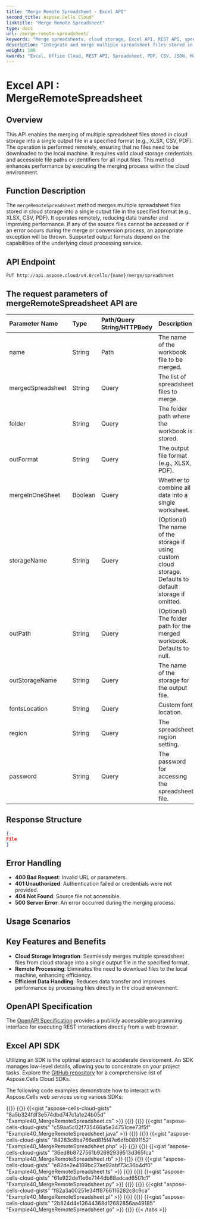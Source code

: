 ```yaml
---
title: "Merge Remote Spreadsheet - Excel API"
second_title: Aspose.Cells Cloud"
linktitle: "Merge Remote Spreadsheet"
type: docs
url: /merge-remote-spreadsheet/
keywords: "Merge spreadsheets, cloud storage, Excel API, REST API, spreadsheet merging, XLSX, CSV, PDF output"
description: "Integrate and merge multiple spreadsheet files stored in cloud storage into a specified output format, enhancing productivity and data handling."
weight: 100
kwords: "Excel, Office Cloud, REST API, Spreadsheet, PDF, CSV, JSON, Markdown, merge blank cells, cloud processing"
---
```


# **Excel API : MergeRemoteSpreadsheet**

## **Overview**

This API enables the merging of multiple spreadsheet files stored in cloud storage into a single output file in a specified format (e.g., XLSX, CSV, PDF). The operation is performed remotely, ensuring that no files need to be downloaded to the local machine. It requires valid cloud storage credentials and accessible file paths or identifiers for all input files. This method enhances performance by executing the merging process within the cloud environment.

## **Function Description**

The `mergeRemoteSpreadsheet` method merges multiple spreadsheet files stored in cloud storage into a single output file in the specified format (e.g., XLSX, CSV, PDF). It operates remotely, reducing data transfer and improving performance. If any of the source files cannot be accessed or if an error occurs during the merge or conversion process, an appropriate exception will be thrown. Supported output formats depend on the capabilities of the underlying cloud processing service.

## **API Endpoint**

```http
PUT http://api.aspose.cloud/v4.0/cells/{name}/merge/spreadsheet
```

## The request parameters of **mergeRemoteSpreadsheet** API are

| Parameter Name | Type | Path/Query String/HTTPBody | Description |
| :- | :- | :- |:- |
|name|String|Path|The name of the workbook file to be merged.|
|mergedSpreadsheet|String|Query|The list of spreadsheet files to merge.|
|folder|String|Query|The folder path where the workbook is stored.|
|outFormat|String|Query|The output file format (e.g., XLSX, PDF).|
|mergeInOneSheet|Boolean|Query|Whether to combine all data into a single worksheet.|
|storageName|String|Query|(Optional) The name of the storage if using custom cloud storage. Defaults to default storage if omitted.|
|outPath|String|Query|(Optional) The folder path for the merged workbook. Defaults to null.|
|outStorageName|String|Query|The name of the storage for the output file.|
|fontsLocation|String|Query|Custom font location.|
|region|String|Query|The spreadsheet region setting.|
|password|String|Query|The password for accessing the spreadsheet file.|

## **Response Structure**

```json
{
File
}
```

## Error Handling

- **400 Bad Request**: Invalid URL or parameters.
- **401 Unauthorized**: Authentication failed or credentials were not provided.
- **404 Not Found**: Source file not accessible.
- **500 Server Error**: An error occurred during the merging process.

## Usage Scenarios

## Key Features and Benefits

- **Cloud Storage Integration**: Seamlessly merges multiple spreadsheet files from cloud storage into a single output file in the specified format.
- **Remote Processing**: Eliminates the need to download files to the local machine, enhancing efficiency.
- **Efficient Data Handling**: Reduces data transfer and improves performance by processing files directly in the cloud environment.

## OpenAPI Specification

The [OpenAPI Specification](https://reference.aspose.cloud/cells/#/DataProcessingController/MergeRemoteSpreadsheet) provides a publicly accessible programming interface for executing REST interactions directly from a web browser.

## Excel API SDK

Utilizing an SDK is the optimal approach to accelerate development. An SDK manages low-level details, allowing you to concentrate on your project tasks. Explore the [GitHub repository](https://github.com/aspose-cells-cloud) for a comprehensive list of Aspose.Cells Cloud SDKs.

The following code examples demonstrate how to interact with Aspose.Cells web services using various SDKs:

{{<tabs tabTotal="8" tabID="1" tabName1="C#" tabName2="Java" tabName3="PHP" tabName4="Ruby" tabName5="Node.js" tabName6="Python" tabName7="Perl" tabName8="Go" >}}
{{<tab tabNum="1" >}}
{{<gist "aspose-cells-cloud-gists" "8a5b324fdf3e574dbd747c1a1e24b05d" "Example40_MergeRemoteSpreadsheet.cs" >}}
{{</tab>}}
{{<tab tabNum="2" >}}
{{<gist "aspose-cells-cloud-gists" "c59aa5c02f735466a5e34751cee73f5f" "Example40_MergeRemoteSpreadsheet.java" >}}
{{</tab>}}
{{<tab tabNum="3" >}}
{{<gist "aspose-cells-cloud-gists" "84283c8ba766ed815f47e6dfb0891152" "Example40_MergeRemoteSpreadsheet.php" >}}
{{</tab>}}
{{<tab tabNum="4" >}}
{{<gist "aspose-cells-cloud-gists" "36ed8b8727561b92692939513d365fca" "Example40_MergeRemoteSpreadsheet.rb" >}}
{{</tab>}}
{{<tab tabNum="5" >}}
{{<gist "aspose-cells-cloud-gists" "e82de2e4189bc27ae92abf73c36b4df0" "Example40_MergeRemoteSpreadsheet.ts" >}}
{{</tab>}}
{{<tab tabNum="6" >}}
{{<gist "aspose-cells-cloud-gists" "61e922de11e6e7144db88adcad6501c1" "Example40_MergeRemoteSpreadsheet.py" >}}
{{</tab>}}
{{<tab tabNum="7" >}}
{{<gist "aspose-cells-cloud-gists" "f82a3a00251e34ff8766116282c8c9ca" "Example40_MergeRemoteSpreadsheet.pl" >}}
{{</tab>}}
{{<tab tabNum="8" >}}
{{<gist "aspose-cells-cloud-gists" "2b824d4e13644368d12682856aa49185" "Example40_MergeRemoteSpreadsheet.go" >}}
{{</tab>}}
{{< /tabs >}}

